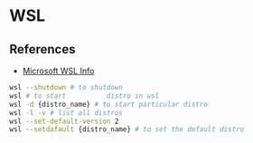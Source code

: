 
# WSL

## References

- [Microsoft WSL Info](https://learn.microsoft.com/en-us/windows/wsl/basic-commands)


```sh
wsl --shutdown # to shutdown 
wsl # to start          distro in wsl
wsl -d {distro_name} # to start particular distro
wsl -l -v # list all distros
wsl --set-default-version 2 
wsl --setdafault {distro_name} # to set the default distro

```